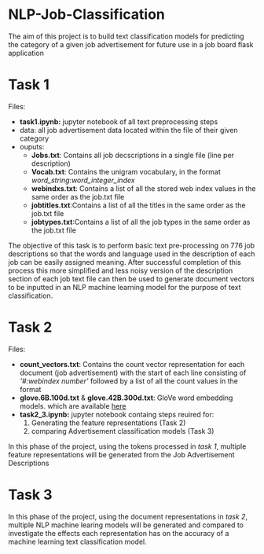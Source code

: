 # NLP-Job-Classification
The aim of this project is to build text classification models for predicting the category of a given job advertisement for future use in a job board flask application 

# Task 1 

Files:  
- **task1.ipynb:** jupyter notebook of all text preprocessing steps 
- data: all job advertisement data located within the file of their given category 
- ouputs: 
  - **Jobs.txt**: Contains all job decscriptions in a single file (line per description)
  - **Vocab.txt**: Contains the unigram vocabulary, in the format *word_string:word_integer_index*
  - **webindxs.txt**: Contains a list of all the stored web index values in the same order as the job.txt file 
  - **jobtitles.txt**:Contains a list of all the titles in the same order as the job.txt file 
  - **jobtypes.txt**:Contains a list of all the job types in the same order as the job.txt file    
  
The objective of this task is to perform basic text pre-processing on 776 job descriptions so that the words and language used in the description of each job can be easily assigned meaning. After successful completion of this process this more simplified and less noisy version of the description section of each job text file can then be used to generate document vectors to be inputted in an NLP machine learning model for the purpose of text classification. 

# Task 2 
Files: 
- **count_vectors.txt**: Contains the count vector representation for each document (job advertisement) with the start of each line consisting of *'#:webindex number'* followed by a list of all the count values in the format
- **glove.6B.100d.txt** & **glove.42B.300d.txt**: GloVe word embedding models. which are available [here](https://nlp.stanford.edu/projects/glove/)
- **task2_3.ipynb:** jupyter notebook containg steps reuired for: 
    1. Generating the feature representations (Task 2)
    2. comparing Advertisement classification models (Task 3)

In this phase of the project, using the tokens processed in *task 1*, multiple feature representations will be generated from the Job Advertisement Descriptions

# Task 3


In this phase of the project, using the document representations in *task 2*, multiple NLP machine learing models will be generated and compared to investigate the effects each representation has on the accuracy of a machine learning text classification model.

